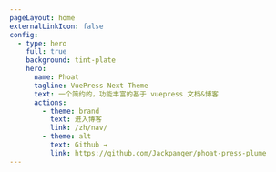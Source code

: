 ```yaml
---
pageLayout: home
externalLinkIcon: false
config:
  - type: hero
    full: true
    background: tint-plate
    hero:
      name: Phoat
      tagline: VuePress Next Theme
      text: 一个简约的，功能丰富的基于 vuepress 文档&博客
      actions:
        - theme: brand
          text: 进入博客
          link: /zh/nav/
        - theme: alt
          text: Github →
          link: https://github.com/Jackpanger/phoat-press-plume
---
```

